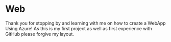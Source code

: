 # Web
Thank you for stopping by and learning with me on how to create a WebApp Using Azure! As this is my first project as well as first experience with GitHub please forgive my layout.

